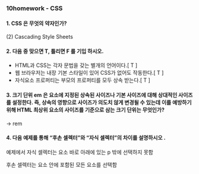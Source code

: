 ### 10homework - CSS

#### 1. CSS 은 무엇의 약자인가?

(2) Cascading Style Sheets



#### 2. 다음 중 맞으면 T, 틀리면 F 를 기입 하시오.

- HTML과 CSS는 각자 문법을 갖는 별개의 언어이다.[ T ]
- 웹 브라우저는 내장 기본 스타일이 있어 CSS가 없어도 작동한다.[ T ]
- 자식요소 프로퍼티는 부모의 프로퍼티를 모두 상속 받는다.[ T ]



#### 3. 크기 단위 em 은 요소에 지정된 상속된 사이즈나 기본 사이즈에 대해 상대적인 사이즈를 설정한다. 즉, 상속의 영향으로 사이즈가 의도치 않게 변경될 수 있는데 이를 예방하기 위해 HTML 최상위 요소의 사이즈를 기준으로 삼는 크기 단위는 무엇인가?

-> rem



#### 4. 다음 예제를 통해 “후손 셀렉터”와 “자식 셀렉터”의 차이를 설명하시오 .

예제에서 자식 셀렉터는 요소 바로 아래에 있는 p 밖에 선택하지 못함

후손 셀렉터는 요소 안에 포함된 모든 요소를 선택함